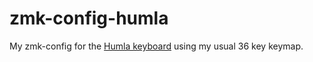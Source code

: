 # zmk-config-humla
My zmk-config for the [Humla keyboard](https://github.com/jimmerricks/humla) using my usual 36 key keymap.
